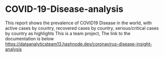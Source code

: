 # COVID-19-Disease-analysis
This report shows the prevalence of COVID19 Disease in the world, with active cases by country, recovered cases by country, serious/critical cases by country as highlights
This is a team project,
The link to the documentation is below
https://dataanalyticsteam13.hashnode.dev/coronavirus-disease-insight-analysis
